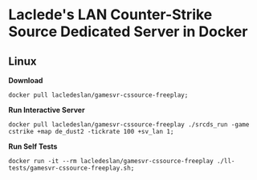 # Laclede's LAN Counter-Strike Source Dedicated Server in Docker

## Linux



**Download**
```
docker pull lacledeslan/gamesvr-cssource-freeplay;
```

**Run Interactive Server**
```
docker pull lacledeslan/gamesvr-cssource-freeplay ./srcds_run -game cstrike +map de_dust2 -tickrate 100 +sv_lan 1;
```

**Run Self Tests**
```
docker run -it --rm lacledeslan/gamesvr-cssource-freeplay ./ll-tests/gamesvr-cssource-freeplay.sh;
```
